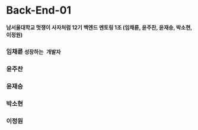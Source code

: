 # Back-End-01
**남서울대학교 멋쟁이 사자처럼 12기 백엔드 멘토링 1조 (임채륜, 윤주찬, 윤재승, 박소현, 이정원)**

### 임채륜 `성장하는 개발자`
### 윤주찬 
### 윤재승
### 박소현
### 이정원
